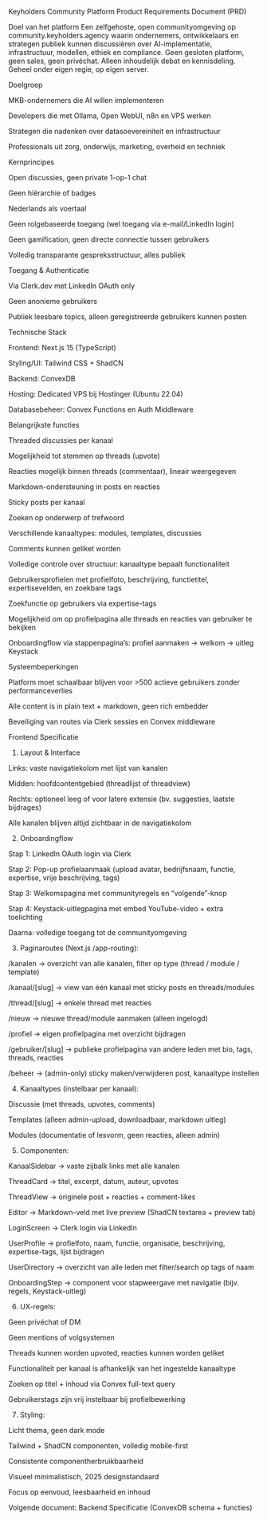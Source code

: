 Keyholders Community Platform
Product Requirements Document (PRD)

Doel van het platform
Een zelfgehoste, open communityomgeving op community.keyholders.agency waarin ondernemers, ontwikkelaars en strategen publiek kunnen discussiëren over AI-implementatie, infrastructuur, modellen, ethiek en compliance. Geen gesloten platform, geen sales, geen privéchat. Alleen inhoudelijk debat en kennisdeling. Geheel onder eigen regie, op eigen server.

Doelgroep

MKB-ondernemers die AI willen implementeren

Developers die met Ollama, Open WebUI, n8n en VPS werken

Strategen die nadenken over datasoevereiniteit en infrastructuur

Professionals uit zorg, onderwijs, marketing, overheid en techniek

Kernprincipes

Open discussies, geen private 1-op-1 chat

Geen hiërarchie of badges

Nederlands als voertaal

Geen rolgebaseerde toegang (wel toegang via e-mail/LinkedIn login)

Geen gamification, geen directe connectie tussen gebruikers

Volledig transparante gespreksstructuur, alles publiek

Toegang & Authenticatie

Via Clerk.dev met LinkedIn OAuth only

Geen anonieme gebruikers

Publiek leesbare topics, alleen geregistreerde gebruikers kunnen posten

Technische Stack

Frontend: Next.js 15 (TypeScript)

Styling/UI: Tailwind CSS + ShadCN

Backend: ConvexDB

Hosting: Dedicated VPS bij Hostinger (Ubuntu 22.04)

Databasebeheer: Convex Functions en Auth Middleware

Belangrijkste functies

Threaded discussies per kanaal

Mogelijkheid tot stemmen op threads (upvote)

Reacties mogelijk binnen threads (commentaar), lineair weergegeven

Markdown-ondersteuning in posts en reacties

Sticky posts per kanaal

Zoeken op onderwerp of trefwoord

Verschillende kanaaltypes: modules, templates, discussies

Comments kunnen geliket worden

Volledige controle over structuur: kanaaltype bepaalt functionaliteit

Gebruikersprofielen met profielfoto, beschrijving, functietitel, expertisevelden, en zoekbare tags

Zoekfunctie op gebruikers via expertise-tags

Mogelijkheid om op profielpagina alle threads en reacties van gebruiker te bekijken

Onboardingflow via stappenpagina’s: profiel aanmaken → welkom → uitleg Keystack

Systeembeperkingen

Platform moet schaalbaar blijven voor >500 actieve gebruikers zonder performanceverlies

Alle content is in plain text + markdown, geen rich embedder

Beveiliging van routes via Clerk sessies en Convex middleware

Frontend Specificatie

1. Layout & Interface

Links: vaste navigatiekolom met lijst van kanalen

Midden: hoofdcontentgebied (threadlijst of threadview)

Rechts: optioneel leeg of voor latere extensie (bv. suggesties, laatste bijdrages)

Alle kanalen blijven altijd zichtbaar in de navigatiekolom

2. Onboardingflow

Stap 1: LinkedIn OAuth login via Clerk

Stap 2: Pop-up profielaanmaak (upload avatar, bedrijfsnaam, functie, expertise, vrije beschrijving, tags)

Stap 3: Welkomspagina met communityregels en “volgende”-knop

Stap 4: Keystack-uitlegpagina met embed YouTube-video + extra toelichting

Daarna: volledige toegang tot de communityomgeving

3. Paginaroutes (Next.js /app-routing):

/kanalen → overzicht van alle kanalen, filter op type (thread / module / template)

/kanaal/[slug] → view van één kanaal met sticky posts en threads/modules

/thread/[slug] → enkele thread met reacties

/nieuw → nieuwe thread/module aanmaken (alleen ingelogd)

/profiel → eigen profielpagina met overzicht bijdragen

/gebruiker/[slug] → publieke profielpagina van andere leden met bio, tags, threads, reacties

/beheer → (admin-only) sticky maken/verwijderen post, kanaaltype instellen

4. Kanaaltypes (instelbaar per kanaal):

Discussie (met threads, upvotes, comments)

Templates (alleen admin-upload, downloadbaar, markdown uitleg)

Modules (documentatie of lesvorm, geen reacties, alleen admin)

5. Componenten:

KanaalSidebar → vaste zijbalk links met alle kanalen

ThreadCard → titel, excerpt, datum, auteur, upvotes

ThreadView → originele post + reacties + comment-likes

Editor → Markdown-veld met live preview (ShadCN textarea + preview tab)

LoginScreen → Clerk login via LinkedIn

UserProfile → profielfoto, naam, functie, organisatie, beschrijving, expertise-tags, lijst bijdragen

UserDirectory → overzicht van alle leden met filter/search op tags of naam

OnboardingStep → component voor stapweergave met navigatie (bijv. regels, Keystack-uitleg)

6. UX-regels:

Geen privéchat of DM

Geen mentions of volgsystemen

Threads kunnen worden upvoted, reacties kunnen worden geliket

Functionaliteit per kanaal is afhankelijk van het ingestelde kanaaltype

Zoeken op titel + inhoud via Convex full-text query

Gebruikerstags zijn vrij instelbaar bij profielbewerking

7. Styling:

Licht thema, geen dark mode

Tailwind + ShadCN componenten, volledig mobile-first

Consistente componentherbruikbaarheid

Visueel minimalistisch, 2025 designstandaard

Focus op eenvoud, leesbaarheid en inhoud

Volgende document: Backend Specificatie (ConvexDB schema + functies)

